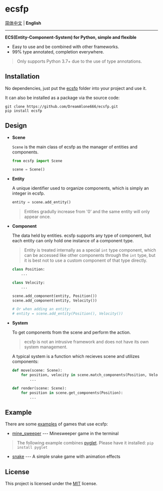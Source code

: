 # ecsfp

[简体中文](/README.md) | **English**

---

**ECS(Entity-Component-System) for Python, simple and flexible**

- Easy to use and be combined with other frameworks.
- 99% type annotated, completion everywhere.

> Only supports Python 3.7+ due to the use of type annotations.

## Installation

No dependencies, just put the [ecsfp](/ecsfp) folder into your project and use it.

It can also be installed as a package via the source code:

```shell
git clone https://github.com/DreamAlone666/ecsfp.git
pip install ecsfp
```

## Design

- **Scene**

    `Scene` is the main class of ecsfp as the manager of entities and components.

    ```python
    from ecsfp import Scene

    scene = Scene()
    ```

- **Entity**

    A unique identifier used to organize components, which is simply an integer in ecsfp.

    ```python
    entity = scene.add_entity()
    ```

    > Entities gradully increase from '0' and the same entity will only appear once.

- **Component**

    The data held by entities. ecsfp supports any type of component, but each entity can only hold one instance of a component type.

    > Entity is treated internally as a special `int` type component, which can be accessed like other components through the `int` type, but it is best not to use a custom component of that type directly.

    ```python
    class Position:
        ...

    class Velocity:
        ...

    scene.add_component(entity, Position())
    scene.add_component(entity, Velocity())

    # Or when adding an entity:
    # entity = scene.add_entity(Position(), Velocity())
    ```

- **System**

    To get components from the scene and perform the action.

    > ecsfp is not an intrusive framework and does not have its own system management.

    A typical system is a function which recieves scene and utilizes components:

    ```python
    def move(scene: Scene):
        for position, velocity in scene.match_components(Position, Velocity):
            ...

    def render(scene: Scene):
        for position in scene.get_components(Position):
            ...
    ```

## Example

There are some [examples](/examples/) of games that use ecsfp:

- [mine_sweeper](/examples/mine_sweeper.py) --- Minesweeper game in the terminal

> The following example combines [pyglet](https://github.com/pyglet/pyglet). Please have it installed:
    `pip install pyglet`

- [snake](/examples/snake.py) --- A simple snake game with animation effects

## License

This project is licensed under the [MIT](/LICENSE) license.